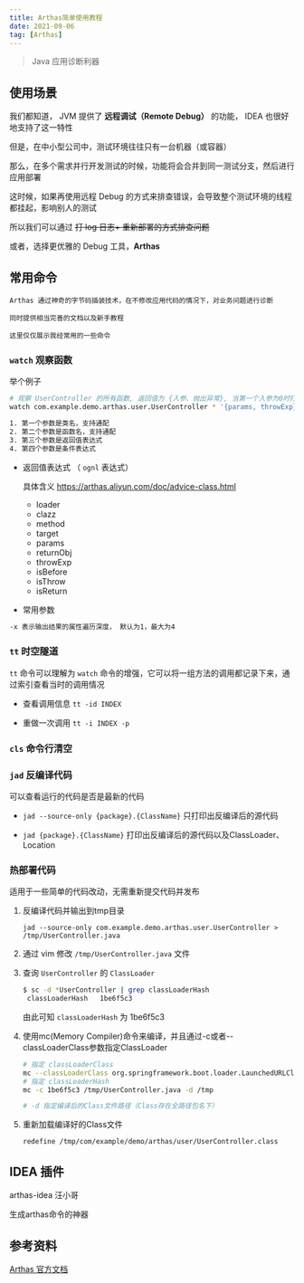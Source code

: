 ```yaml
---
title: Arthas简单使用教程
date: 2021-09-06
tag: [Arthas]
---
```


> Java 应用诊断利器

## 使用场景

我们都知道， JVM 提供了 **远程调试（Remote Debug）** 的功能， IDEA 也很好地支持了这一特性

但是，在中小型公司中，测试环境往往只有一台机器（或容器）

那么，在多个需求并行开发测试的时候，功能将会合并到同一测试分支，然后进行应用部署

这时候，如果再使用远程 Debug 的方式来排查错误，会导致整个测试环境的线程都挂起，影响别人的测试

所以我们可以通过 ~~打 log 日志+ 重新部署的方式排查问题~~

或者，选择更优雅的 Debug 工具，**Arthas**

## 常用命令

```
Arthas 通过神奇的字节码插装技术，在不修改应用代码的情况下，对业务问题进行诊断

同时提供相当完善的文档以及新手教程

这里仅仅展示我经常用的一些命令
```

### `watch` 观察函数

举个例子

```bash
# 观察 UserController 的所有函数, 返回值为 {入参、抛出异常}, 当第一个入参为0时打印, 默认展开2层
watch com.example.demo.arthas.user.UserController * '{params, throwExp}' 'params[0]==0' -x 2

1. 第一个参数是类名，支持通配
2. 第二个参数是函数名，支持通配
3. 第三个参数是返回值表达式
4. 第四个参数是条件表达式
```

- 返回值表达式 （ `ognl` 表达式）

  具体含义 [](https://arthas.aliyun.com/doc/advice-class.html)<https://arthas.aliyun.com/doc/advice-class.html>

  - loader
  - clazz
  - method
  - target
  - params
  - returnObj
  - throwExp
  - isBefore
  - isThrow
  - isReturn

- 常用参数

```bash
-x 表示输出结果的属性遍历深度， 默认为1，最大为4
```

### `tt` 时空隧道

`tt` 命令可以理解为 `watch` 命令的增强，它可以将一组方法的调用都记录下来，通过索引查看当时的调用情况

- 查看调用信息 `tt -id INDEX`

- 重做一次调用 `tt -i INDEX -p`

### `cls` 命令行清空

### `jad` 反编译代码

可以查看运行的代码是否是最新的代码

- `jad --source-only {package}.{ClassName}` 只打印出反编译后的源代码

- `jad {package}.{ClassName}` 打印出反编译后的源代码以及ClassLoader、Location

### 热部署代码

适用于一些简单的代码改动，无需重新提交代码并发布

1. 反编译代码并输出到tmp目录

   `jad --source-only com.example.demo.arthas.user.UserController > /tmp/UserController.java`

2. 通过 vim 修改 `/tmp/UserController.java` 文件

3. 查询 `UserController` 的 `ClassLoader`

   ```bash
   $ sc -d *UserController | grep classLoaderHash
    classLoaderHash   1be6f5c3
   ```

   由此可知 `classLoaderHash` 为 1be6f5c3

4. 使用mc(Memory Compiler)命令来编译，并且通过-c或者--classLoaderClass参数指定ClassLoader

   ```bash
   # 指定 classLoaderClass
   mc --classLoaderClass org.springframework.boot.loader.LaunchedURLClassLoader /tmp/UserController.java -d /tmp
   # 指定 classLoaderHash
   mc -c 1be6f5c3 /tmp/UserController.java -d /tmp

   # -d 指定编译后的Class文件路径（Class存在全路径包名下）
   ```

5. 重新加载编译好的Class文件

   `redefine /tmp/com/example/demo/arthas/user/UserController.class`

## IDEA 插件

arthas-idea 汪小哥

生成arthas命令的神器

## 参考资料

[Arthas 官方文档][]

​​<!-- +++++++++ 下面是引用式链接 +++++++++ -->

[Arthas 官方文档]: https://arthas.aliyun.com/doc/quick-start.html
